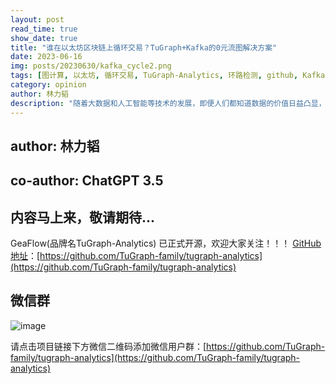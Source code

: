 ```yaml
---
layout: post
read_time: true
show_date: true
title: "谁在以太坊区块链上循环交易？TuGraph+Kafka的0元流图解决方案"
date: 2023-06-16
img: posts/20230630/kafka_cycle2.png
tags: [图计算, 以太坊, 循环交易, TuGraph-Analytics, 环路检测, github, Kafka]
category: opinion
author: 林力韬
description: "随着大数据和人工智能等技术的发展，即便人们都知道数据的价值日益凸显，却无法凭借一己之力获取和分析如此大规模的数据。"
---
```

## author: 林力韬 
## co-author: ChatGPT 3.5
## 内容马上来，敬请期待...


GeaFlow(品牌名TuGraph-Analytics) 已正式开源，欢迎大家关注！！！
[GitHub地址](https://github.com/TuGraph-family/tugraph-analytics)：[https://github.com/TuGraph-family/tugraph-analytics](https://github.com/TuGraph-family/tugraph-analytics)

## 微信群
![image](../../../../assets/images/wechat.png)

请点击项目链接下方微信二维码添加微信用户群：[https://github.com/TuGraph-family/tugraph-analytics](https://github.com/TuGraph-family/tugraph-analytics)

